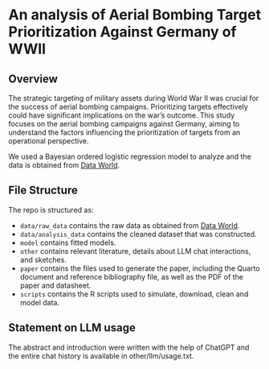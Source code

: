 # An analysis of Aerial Bombing Target Prioritization Against Germany of WWII

## Overview

The strategic targeting of military assets during World War II was crucial for the success of aerial bombing campaigns. Prioritizing targets effectively could have significant implications on the war’s outcome. This study focuses on the aerial bombing campaigns against Germany, aiming to understand the factors influencing the prioritization of targets from an operational perspective.

We used a Bayesian ordered logistic regression model to analyze and the data is obtained from [Data World](https://data.world/datamil/world-war-ii-thor-data).


## File Structure

The repo is structured as:

-   `data/raw_data` contains the raw data as obtained from [Data World](https://data.world/datamil/world-war-ii-thor-data).
-   `data/analysis_data` contains the cleaned dataset that was constructed.
-   `model` contains fitted models. 
-   `other` contains relevant literature, details about LLM chat interactions, and sketches.
-   `paper` contains the files used to generate the paper, including the Quarto document and reference bibliography file, as well as the PDF of the paper and datasheet. 
-   `scripts` contains the R scripts used to simulate, download, clean and model data.


## Statement on LLM usage

The abstract and introduction were written with the help of ChatGPT and the entire chat history is available in other/llm/usage.txt.
